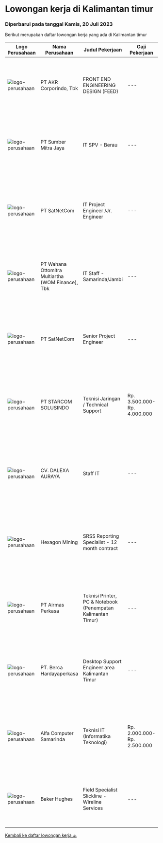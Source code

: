 
  # Lowongan kerja di Kalimantan timur

  ### Diperbarui pada tanggal Kamis, 20 Juli 2023

  Berikut merupakan daftar lowongan kerja yang ada di Kalimantan timur

  |Logo Perusahaan | Nama Perusahaan | Judul Pekerjaan | Gaji Pekerjaan | Lokasi | Deskripsi | Tanggal diunggah | Pranala |
  | -------------- | --------------- | --------------- | --------- | --------- | -------------- | ------- | ----------- |
  |![logo-perusahaan](https://image-service-cdn.seek.com.au/bfbfec10b99d0e4ba38820e5ba26ab07e2fa79ad/ee4dce1061f3f616224767ad58cb2fc751b8d2dc)|PT AKR Corporindo, Tbk|FRONT END ENGINEERING DESIGN (FEED)|---|Jakarta Barat|Job Description: Develop overall technical design and guidelines for asset construction &amp; review any technical work done by external parties...|Selasa, 18 Juli 2023|https://www.jobstreet.co.id/id/job/front-end-engineering-design-feed-4409107?token=0~63216251-9ad9-4447-a0e3-7537679448ce&sectionRank=1&jobId=jobstreet-id-job-4409107|
|![logo-perusahaan](https://image-service-cdn.seek.com.au/f0ba1595e90ec5243d43e958e1c29680e7a44894/ee4dce1061f3f616224767ad58cb2fc751b8d2dc)|PT Sumber Mitra Jaya|IT SPV - Berau|---|Kalimantan Timur|Requirement: Candidate must possess at least Diploma/ Bachelor’s degree in Information Technology/IT Engineering/ IT related field. Required...|Rabu, 12 Juli 2023|https://www.jobstreet.co.id/id/job/it-spv-berau-4402120?token=0~63216251-9ad9-4447-a0e3-7537679448ce&sectionRank=2&jobId=jobstreet-id-job-4402120|
|![logo-perusahaan](https://image-service-cdn.seek.com.au/6108f58b8d52b8e5523830ee4b11d6074377e515/ee4dce1061f3f616224767ad58cb2fc751b8d2dc)|PT SatNetCom|IT Project Engineer /Jr. Engineer|---|Kalimantan Timur|Skills: Good Knowledge of IT Systems Good Knowledge of wire/wireless computer networking Good Knowledge of Electronic and Electrical Systems Good...|Kamis, 13 Juli 2023|https://www.jobstreet.co.id/id/job/it-project-engineer-jr.-engineer-4403721?token=0~63216251-9ad9-4447-a0e3-7537679448ce&sectionRank=3&jobId=jobstreet-id-job-4403721|
|![logo-perusahaan](https://image-service-cdn.seek.com.au/0cd0ed723dba304d73bfec64ce263da9360da79b/ee4dce1061f3f616224767ad58cb2fc751b8d2dc)|PT Wahana Ottomitra Multiartha (WOM Finance), Tbk|IT Staff - Samarinda/Jambi|---|Jambi|Job Description: Troubleshoot all IT system and network problems Monitoring and maintaining computer systems and networks Installing and configuring...|Senin, 10 Juli 2023|https://www.jobstreet.co.id/id/job/it-staff-samarinda-jambi-4399436?token=0~63216251-9ad9-4447-a0e3-7537679448ce&sectionRank=4&jobId=jobstreet-id-job-4399436|
|![logo-perusahaan](https://image-service-cdn.seek.com.au/05ca75b4ba30cd324b387479b9064c967524655c/ee4dce1061f3f616224767ad58cb2fc751b8d2dc)|PT SatNetCom|Senior Project Engineer|---|Balikpapan|General Description: Under the guidance of senior project management, this position is responsible for the implementation of various types of IT and...|Senin, 10 Juli 2023|https://www.jobstreet.co.id/id/job/senior-project-engineer-4398149?token=0~63216251-9ad9-4447-a0e3-7537679448ce&sectionRank=5&jobId=jobstreet-id-job-4398149|
|![logo-perusahaan](https://image-service-cdn.seek.com.au/dc95d9d1c5c22c28661b0dd9d8fff207b12437ce/ee4dce1061f3f616224767ad58cb2fc751b8d2dc)|PT STARCOM SOLUSINDO|Teknisi Jaringan / Technical Support|Rp. 3.500.000-Rp. 4.000.000|Balikpapan|Deskripsi Pekerjaan Maintenance &amp; Troubleshoot Perangkat Melakukan Instalasi Radio BWA, Radio PTP, Switch &amp; Router Dokumentasi Instalasi,...|Kamis, 06 Juli 2023|https://www.jobstreet.co.id/id/job/teknisi-jaringan-technical-support-4396208?token=0~63216251-9ad9-4447-a0e3-7537679448ce&sectionRank=6&jobId=jobstreet-id-job-4396208|
|![logo-perusahaan](https://i.ibb.co/sqvTCh9/112815900-stock-vector-no-image-available-icon-flat-vector.webp)|CV. DALEXA AURAYA|Staff IT|---|Balikpapan|Kualifikasi Maksimal 30 tahun, sehat jasmani dan rohani  Pendidikan Minimal D3/S1 Jurusan Teknik Informatiko Domisili Kota Balikpapan  Memahami...|Selasa, 04 Juli 2023|https://www.jobstreet.co.id/id/job/staff-it-4392020?token=0~63216251-9ad9-4447-a0e3-7537679448ce&sectionRank=7&jobId=jobstreet-id-job-4392020|
|![logo-perusahaan](https://image-service-cdn.seek.com.au/d1d09bd0ebdd1f5270c4a992ac425bb7da8ba366/ee4dce1061f3f616224767ad58cb2fc751b8d2dc)|Hexagon Mining|SRSS Reporting Specialist - 12 month contract|---|Balikpapan|The Company:Hexagon is a global leader in digital reality solutions, combining sensor, software and autonomous technologies. We are putting data to...|Rabu, 05 Juli 2023|https://www.jobstreet.co.id/id/job/srss-reporting-specialist-12-month-contract-4394009?token=0~63216251-9ad9-4447-a0e3-7537679448ce&sectionRank=8&jobId=jobstreet-id-job-4394009|
|![logo-perusahaan](https://image-service-cdn.seek.com.au/e058612ba3ea3c8a5db01b881de07c38d7462a24/ee4dce1061f3f616224767ad58cb2fc751b8d2dc)|PT Airmas Perkasa|Teknisi Printer, PC & Notebook (Penempatan Kalimantan Timur)|---|Kalimantan Timur|Deskripsi Pekerjaan: Check dan eskalasi part yang dibutuhkan unit printer/PC/NB/AIO Backup dan restore data PC/NB/AIO Replace part unit...|Kamis, 29 Juni 2023|https://www.jobstreet.co.id/id/job/teknisi-printer-pc-notebook-penempatan-kalimantan-timur-4378260?token=0~63216251-9ad9-4447-a0e3-7537679448ce&sectionRank=9&jobId=jobstreet-id-job-4378260|
|![logo-perusahaan](https://image-service-cdn.seek.com.au/6a76252207cfed561e664c874d4631f4aefd8409/ee4dce1061f3f616224767ad58cb2fc751b8d2dc)|PT. Berca Hardayaperkasa|Desktop Support Engineer area Kalimantan Timur|---|Kalimantan Timur|Responsibilities: Analyzing, diagnosing, and installation to several areas including desktop hardware, operating systems, application software and...|Selasa, 20 Juni 2023|https://www.jobstreet.co.id/id/job/desktop-support-engineer-area-kalimantan-timur-4378924?token=0~63216251-9ad9-4447-a0e3-7537679448ce&sectionRank=10&jobId=jobstreet-id-job-4378924|
|![logo-perusahaan](https://i.ibb.co/sqvTCh9/112815900-stock-vector-no-image-available-icon-flat-vector.webp)|Alfa Computer Samarinda|Teknisi IT (Informatika Teknologi)|Rp. 2.000.000-Rp. 2.500.000|Samarinda|Kualifikasi : Usia maksimal 35 tahun Tidak sedang kuliah Diutamakan yang mengerti jaringan LAN Dapat bekerjasama dengan team Domisili Samarinda,...|Senin, 26 Juni 2023|https://www.jobstreet.co.id/id/job/teknisi-it-informatika-teknologi-4385339?token=0~63216251-9ad9-4447-a0e3-7537679448ce&sectionRank=11&jobId=jobstreet-id-job-4385339|
|![logo-perusahaan](https://image-service-cdn.seek.com.au/f265e6d35d90e3a2d84b670c7c68b9a179cb4668/ee4dce1061f3f616224767ad58cb2fc751b8d2dc)|Baker Hughes|Field Specialist Slickline - Wireline Services|---|Balikpapan|Field Specialist Slickline - Wireline Services Would you like to work in the field supporting our customers?Do you enjoy working with cutting-edge...|Selasa, 18 Juli 2023|https://www.jobstreet.co.id/id/job/field-specialist-slickline-wireline-services-1036443900?token=0~63216251-9ad9-4447-a0e3-7537679448ce&sectionRank=12&jobId=jobstreet-id-job-1036443900|


  [Kembali ke daftar lowongan kerja 🔙](../README.md#daftar-lowongan-kerja)
  